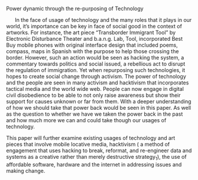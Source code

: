 Power dynamic through the re-purposing of Technology

&nbsp;&nbsp;&nbsp;&nbsp;&nbsp;&nbsp;In the face of usage of technology and the many roles that it plays in our world, it’s importance can be key in face of social good in the context of artworks. For instance, the art piece “Transborder Immigrant Tool” by Electronic Disturbance Theater and b.a.n.g. Lab,
Tool, incorporated Best Buy mobile phones with original interface design that included
poems, compass, maps in Spanish with the purpose to help those crossing the border. However, such an action would be seen as hacking the system, a commentary towards politics and social issued, a rebellious act to disrupt the regulation of immigration. Yet when repurposing such technologies, it hopes to create social change through activism. 
The power of technology and the people are seen in many activism and hacktivism that incorporates tactical media and the world wide web.  People can now engage in digital civil disobedience to be able to not only raise awareness but show their support for causes unknown or far from them. With a deeper understanding of how we should  take that power back would be seen in this paper. As well as the question to whether we have we taken the power back in the past and how much more we can and could take though our usages of technology.

This paper will further examine existing usages of technology and art pieces that involve mobile locative media, hacktivism ( a method of engagement that uses hacking to break, reformat, and re-engineer data and systems as a creative rather than merely destructive strategy<sub>1</sub>), the use of affordable software, hardware and the internet in addressing issues and making change.
